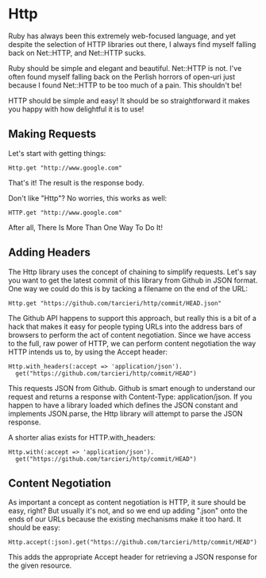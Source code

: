 Http
====

Ruby has always been this extremely web-focused language, and yet despite the
selection of HTTP libraries out there, I always find myself falling back on
Net::HTTP, and Net::HTTP sucks.

Ruby should be simple and elegant and beautiful. Net::HTTP is not. I've often
found myself falling back on the Perlish horrors of open-uri just because I
found Net::HTTP to be too much of a pain. This shouldn't be!

HTTP should be simple and easy! It should be so straightforward it makes
you happy with how delightful it is to use!

Making Requests
---------------

Let's start with getting things:

    Http.get "http://www.google.com"

That's it! The result is the response body.

Don't like "Http"? No worries, this works as well:

    HTTP.get "http://www.google.com"

After all, There Is More Than One Way To Do It!

Adding Headers
--------------

The Http library uses the concept of chaining to simplify requests. Let's say
you want to get the latest commit of this library from Github in JSON format.
One way we could do this is by tacking a filename on the end of the URL:

    Http.get "https://github.com/tarcieri/http/commit/HEAD.json"

The Github API happens to support this approach, but really this is a bit of a
hack that makes it easy for people typing URLs into the address bars of
browsers to perform the act of content negotiation. Since we have access to
the full, raw power of HTTP, we can perform content negotiation the way HTTP
intends us to, by using the Accept header:

    Http.with_headers(:accept => 'application/json').
      get("https://github.com/tarcieri/http/commit/HEAD")

This requests JSON from Github. Github is smart enough to understand our
request and returns a response with Content-Type: application/json. If you
happen to have a library loaded which defines the JSON constant and implements
JSON.parse, the Http library will attempt to parse the JSON response.

A shorter alias exists for HTTP.with_headers:

	Http.with(:accept => 'application/json').
	  get("https://github.com/tarcieri/http/commit/HEAD")

Content Negotiation
-------------------

As important a concept as content negotiation is HTTP, it sure should be easy,
right? But usually it's not, and so we end up adding ".json" onto the ends of
our URLs because the existing mechanisms make it too hard. It should be easy:

    Http.accept(:json).get("https://github.com/tarcieri/http/commit/HEAD")

This adds the appropriate Accept header for retrieving a JSON response for the
given resource.
